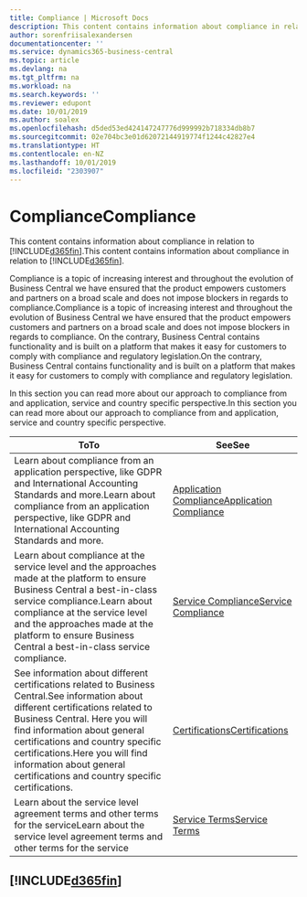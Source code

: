 ```yaml
---
title: Compliance | Microsoft Docs
description: This content contains information about compliance in relation to Business Central.
author: sorenfriisalexandersen
documentationcenter: ''
ms.service: dynamics365-business-central
ms.topic: article
ms.devlang: na
ms.tgt_pltfrm: na
ms.workload: na
ms.search.keywords: ''
ms.reviewer: edupont
ms.date: 10/01/2019
ms.author: soalex
ms.openlocfilehash: d5ded53ed424147247776d999992b718334db8b7
ms.sourcegitcommit: 02e704bc3e01d62072144919774f1244c42827e4
ms.translationtype: HT
ms.contentlocale: en-NZ
ms.lasthandoff: 10/01/2019
ms.locfileid: "2303907"
---
```

# <a name="compliance"></a><span data-ttu-id="4623e-103">Compliance</span><span class="sxs-lookup"><span data-stu-id="4623e-103">Compliance</span></span>
<span data-ttu-id="4623e-104">This content contains information about compliance in relation to [!INCLUDE[d365fin](../includes/d365fin_md.md)].</span><span class="sxs-lookup"><span data-stu-id="4623e-104">This content contains information about compliance in relation to [!INCLUDE[d365fin](../includes/d365fin_md.md)].</span></span>  

<span data-ttu-id="4623e-105">Compliance is a topic of increasing interest and throughout the evolution of Business Central we have ensured that the product empowers customers and partners on a broad scale and does not impose blockers in regards to compliance.</span><span class="sxs-lookup"><span data-stu-id="4623e-105">Compliance is a topic of increasing interest and throughout the evolution of Business Central we have ensured that the product empowers customers and partners on a broad scale and does not impose blockers in regards to compliance.</span></span> <span data-ttu-id="4623e-106">On the contrary, Business Central contains functionality and is built on a platform that makes it easy for customers to comply with compliance and regulatory legislation.</span><span class="sxs-lookup"><span data-stu-id="4623e-106">On the contrary, Business Central contains functionality and is built on a platform that makes it easy for customers to comply with compliance and regulatory legislation.</span></span>

<span data-ttu-id="4623e-107">In this section you can read more about our approach to compliance from and application, service and country specific perspective.</span><span class="sxs-lookup"><span data-stu-id="4623e-107">In this section you can read more about our approach to compliance from and application, service and country specific perspective.</span></span>

|<span data-ttu-id="4623e-108">**To**</span><span class="sxs-lookup"><span data-stu-id="4623e-108">**To**</span></span>|<span data-ttu-id="4623e-109">**See**</span><span class="sxs-lookup"><span data-stu-id="4623e-109">**See**</span></span>|  
|------------|-------------|  
|<span data-ttu-id="4623e-110">Learn about compliance from an application perspective, like GDPR and International Accounting Standards and more.</span><span class="sxs-lookup"><span data-stu-id="4623e-110">Learn about compliance from an application perspective, like GDPR and International Accounting Standards and more.</span></span>|[<span data-ttu-id="4623e-111">Application Compliance</span><span class="sxs-lookup"><span data-stu-id="4623e-111">Application Compliance</span></span>](compliance-application-compliance.md)|  
|<span data-ttu-id="4623e-112">Learn about compliance at the service level and the approaches made at the platform to ensure Business Central a best-in-class service compliance.</span><span class="sxs-lookup"><span data-stu-id="4623e-112">Learn about compliance at the service level and the approaches made at the platform to ensure Business Central a best-in-class service compliance.</span></span>|[<span data-ttu-id="4623e-113">Service Compliance</span><span class="sxs-lookup"><span data-stu-id="4623e-113">Service Compliance</span></span>](compliance-service-compliance.md)|  
|<span data-ttu-id="4623e-114">See information about different certifications related to Business Central.</span><span class="sxs-lookup"><span data-stu-id="4623e-114">See information about different certifications related to Business Central.</span></span> <span data-ttu-id="4623e-115">Here you will find information about general certifications and country specific certifications.</span><span class="sxs-lookup"><span data-stu-id="4623e-115">Here you will find information about general certifications and country specific certifications.</span></span>|[<span data-ttu-id="4623e-116">Certifications</span><span class="sxs-lookup"><span data-stu-id="4623e-116">Certifications</span></span>](compliance-certifications.md)|  
|<span data-ttu-id="4623e-117">Learn about the service level agreement terms and other terms for the service</span><span class="sxs-lookup"><span data-stu-id="4623e-117">Learn about the service level agreement terms and other terms for the service</span></span>|[<span data-ttu-id="4623e-118">Service Terms</span><span class="sxs-lookup"><span data-stu-id="4623e-118">Service Terms</span></span>](compliance-service-compliance.md#service-terms)|  

## [!INCLUDE[d365fin](../includes/free_trial_md.md)]  
